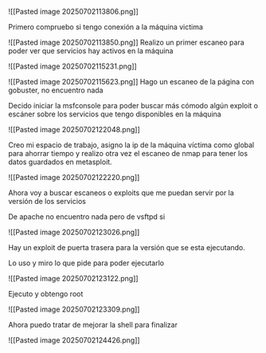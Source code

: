 
![[Pasted image 20250702113806.png]]

Primero compruebo si tengo conexión a la máquina victima

![[Pasted image 20250702113850.png]]
Realizo un primer escaneo para poder ver que servicios hay activos en la máquina

![[Pasted image 20250702115231.png]]

![[Pasted image 20250702115623.png]]
Hago un escaneo de la página con gobuster, no encuentro nada

Decido iniciar la msfconsole para poder buscar más cómodo algún exploit o escáner sobre los servicios que tengo disponibles en la máquina

![[Pasted image 20250702122048.png]]

Creo mi espacio de trabajo, asigno la ip de la máquina víctima como global para ahorrar tiempo y realizo otra vez el escaneo de nmap para tener los datos guardados en metasploit.

![[Pasted image 20250702122220.png]]

Ahora voy a buscar escaneos o exploits que me puedan servir por la versión de los servicios

De apache no encuentro nada pero de vsftpd si

![[Pasted image 20250702123026.png]]

Hay un exploit de puerta trasera para la versión que se esta ejecutando.

Lo uso y miro lo que pide para poder ejecutarlo

![[Pasted image 20250702123122.png]]

Ejecuto y obtengo root

![[Pasted image 20250702123309.png]]

Ahora puedo tratar de mejorar la shell para finalizar

![[Pasted image 20250702124426.png]]











